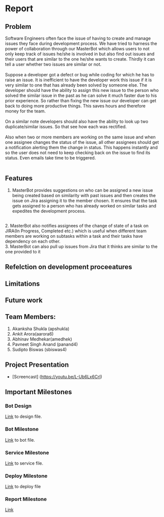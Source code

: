 # Report

## Problem 
Software Engineers often face the issue of having to create and manage issues they face during development process. We have tried to harness the power of collaboration through our MasterBot which allows users to not only keep track of issues he/she is involved in but also find out issues and their users that are similar to the one he/she wants to create. Thirdly it can tell a user whether two issues are similar or not.<br>
<br>
Suppose a developer got a defect or bug while coding for which he has to raise an issue. It is inefficient to have the developer work this issue if it is very similar to one that has already been solved by someone else. The developer should have the ability to assign this new issue to the person who solved the similar issue in the past as he can solve it much faster due to his prior experience. So rather than fixing the new issue our developer can get back to doing more productive things. This saves hours and therefore money for the team.<br>
<br>
On a similar note developers should also have the ability to look up two duplicate/similar issues. So that see how each was rectified.<br>
<br>
Also when two or more members are working on the same issue and when one assignee changes the status of the issue, all other assignees should get a notification alerting them the change in status. This happens instantly and so the user does not need to keep checking back on the issue to find its status. Even emails take time to be triggered. <br>
<br>

## Features
1. MasterBot provides suggestions on who can be assigned a new issue being created based on similarity with past issues and then creates the issue on Jira assigning it to the member chosen. It ensures that the task gets assigned to a person who has already worked on similar tasks and expedites the development process. 
<br>
2. MasterBot also notifies assignees of the change of state of a task on JIRA(In Progress, Completed etc.) which is useful when different team members are working on subtasks within a task and their tasks have dependency on each other.
<br>
3. MasterBot can also pull up issues from Jira that it thinks are similar to the one provided to it

## Refelction on development proceeatures

## Limitations 

## Future work

## Team Members:

1. Akanksha Shukla (apshukla)
2. Ankit Arora(aarora6) 
3. Abhinav Medhekar(amedhek) 
4. Pavneet Singh Anand (panand4) 
5. Sudipto Biswas (sbiswas4)


## Project Presentation
* [Screencast] (https://youtu.be/L-Ub6Lx6CrI)

## Important Milestones 
### Bot Design   
[Link](./DESIGN.md) to design file.   
    
### Bot Milestone
[Link](./BOT.md) to bot file.   
        
### Service Milestone
[Link](./service/Service.md) to service file. 

### Deploy Milestone 
[Link](./Deploy/deploy.md) to deploy file

### Report Milestone
[Link](./report.md)
